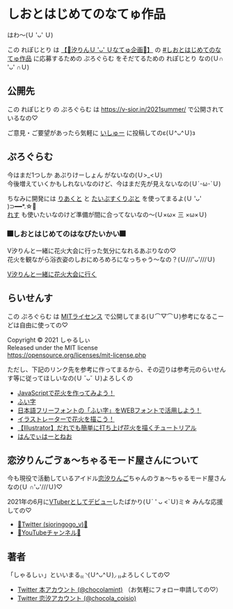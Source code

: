 # しおとはじめてのなてゅ作品

  はわ～(Ｕ 'ᴗ' Ｕ)
  
  この れぽじとり は [【🌻汐りんＵ 'ᴗ' Ｕなてゅ企画🌻】](https://twitter.com/sioringogo_v/status/1424734199269888000?s=20) の [#しおとはじめてのなてゅ作品](https://twitter.com/hashtag/%E3%81%97%E3%81%8A%E3%81%A8%E3%81%AF%E3%81%98%E3%82%81%E3%81%A6%E3%81%AE%E3%81%AA%E3%81%A6%E3%82%85%E4%BD%9C%E5%93%81?src=hashtag_click) に応募するための ぷろぐらむ をそだてるための れぽじとり なの(Ｕ∩ 'ᴗ' ∩Ｕ)

## 公開先

この れぽじとり の ぷろぐらむ は https://v-sior.in/2021summer/ で公開されているなの♡

ご意見・ご要望があったら気軽に [いしゅー](https://github.com/chocolamint/first-summer-with-sio/issues) に投稿してのε(Ｕ^ᴗ^Ｕ)з

## ぷろぐらむ

今はまだ1つしか あぷりけーしょん がないなの(Ｕ>_<Ｕ)  
今後増えていくかもしれないなのけど、今はまだ先が見えないなの(Ｕ´･ω･`Ｕ)

ちなみに開発には [りあくと](https://ja.reactjs.org/) と [たいぷすくりぷと](https://www.typescriptlang.org/) を使ってまるよ(Ｕ 'ᴗ'  )⊃━━*.☆ﾟ  
[れす](https://lesscss.org/) も使いたいなのけど準備が間に合ってないなの～(Ｕ×ω× 三 ×ω×Ｕ)

### 🎆しおとはじめてのはなびたいかい🎆

V汐りんと一緒に花火大会に行った気分になれるあぷりなの♡  
花火を観ながら浴衣姿のしおにめろめろになっちゃう～なの？(Ｕ///'ᴗ'///Ｕ)

[V汐りんと一緒に花火大会に行く](https://v-sior.in/2021summer/hanabi/)

## らいせんす

この ぷろぐらむ は [MITライセンス](https://opensource.org/licenses/mit-license.php) で公開してまる(Ｕ⌒▽⌒Ｕ)参考になるこーどは自由に使っての♡

Copyright &copy; 2021 しゃるしぃ  
Released under the MIT license  
https://opensource.org/licenses/mit-license.php

ただし、下記のリンク先を参考に作ってまるから、その辺りは参考元のらいせんす等に従ってほしいなの(Ｕ ˘ᴗ˘ Ｕ)よろしくの

- [JavaScriptで花火を作ってみよう！](https://qiita.com/iNaoki04/items/5d420440cf3d89f54f82)
- [ふい字](https://hp.vector.co.jp/authors/VA039499/#hui)
- [日本語フリーフォントの「ふい字」をWEBフォントで活用しよう！](http://customtemplate.blog112.fc2.com/blog-entry-143.html)
- [イラストレーターで花火を描こう！](https://illustrator-works.com/illust/fireworks/)
- [【Illustrator】だれでも簡単に打ち上げ花火を描くチュートリアル](https://www.tutorialmaniacs.net/archives/819)
- [はんでぃはーとねお](https://nonty.net/font/freefont/handyheart-neo/)

## 恋汐りんごゔぁ〜ちゃるモード屋さんについて

今も現役で活動しているアイドル[恋汐りんご](https://twitter.com/sioringogo)ちゃんのゔぁ〜ちゃるモード屋さんなの(Ｕ ∩'ᴗ'///Ｕ)♡

2021年の6月に[VTuberとしてデビュー](https://www.youtube.com/watch?v=0jXcor_55yU)したばかり(Ｕ´ ' ᴗ <`Ｕ)ミ☆ みんな応援しての♡

- [🍎Twitter (sioringogo_v)🍎](https://twitter.com/sioringogo_v)
- [🍎YouTubeチャンネル🍎](https://www.youtube.com/channel/UCKUAGgXVTV_C5Y7rQ_QCXXA)

## 著者

「しゃるしぃ」といいまる₍₍ ◝(Ｕ^ᴗ^Ｕ)◞ ₎₎よろしくしての♡

- [Twitter 本アカウント (@chocolamint)](https://twitter.com/chocolamint) （お気軽にフォロー申請しての♡）
- [Twitter 恋汐アカウント (@chocola_coisio)](https://twitter.com/chocola_coisio)
